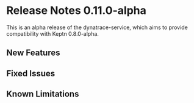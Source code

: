 # Release Notes 0.11.0-alpha

This is an alpha release of the dynatrace-service, which aims to provide compatibility with Keptn 0.8.0-alpha.

## New Features

## Fixed Issues

## Known Limitations

